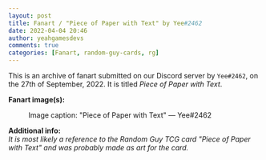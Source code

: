 ```yaml
---
layout: post
title: Fanart / "Piece of Paper with Text" by Yee#2462
date: 2022-04-04 20:46
author: yeahgamesdevs
comments: true
categories: [Fanart, random-guy-cards, rg]
---
```

<!-- wp:paragraph -->
<p>This is an archive of fanart submitted on our Discord server by <code>Yee#2462</code>, on the 27th of September, 2022. It is titled <em>Piece of Paper with Text</em>.</p>
<!-- /wp:paragraph -->

<!-- wp:paragraph -->
<p><strong>Fanart image(s):</strong></p>
<!-- /wp:paragraph -->

<!-- wp:image {"id":206,"sizeSlug":"large","linkDestination":"none"} -->
<figure class="wp-block-image size-large"><img src="https://yeaharchives.files.wordpress.com/2022/04/image-34.png?w=166" alt="" class="wp-image-206" /><figcaption>Image caption: "Piece of Paper with Text" — Yee#2462</figcaption></figure>
<!-- /wp:image -->

<!-- wp:paragraph -->
<p><strong>Additional info:</strong><br><em>It is most likely a reference to the Random Guy TCG card "Piece of Paper with Text" and was probably made as art for the card.</em></p>
<!-- /wp:paragraph -->
